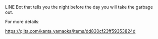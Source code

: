 LINE Bot that tells you the night before the day you will take the garbage out.


For more details:

https://qiita.com/kanta_yamaoka/items/dd830cf23ff59353824d
